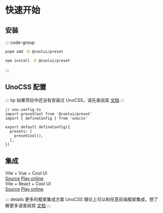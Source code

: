 # 快速开始

## 安装

::: code-group

```bash pnpm
pnpm add -D @coolui/preset
```

```bash npm
npm install -D @coolui/preset
```

:::

## UnoCSS 配置

::: tip
如果项目中还没有安装过 UnoCSS，请先查阅其 [文档](https://unocss.dev/guide/)
:::

```ts{2,7}
// uno.config.ts
import presetCool from '@coolui/preset'
import { defineConfig } from 'unocss'

export default defineConfig({
  presets: [
    presetCool(),
  ],
})
```

## 集成

<div class="grid grid-cols-2 gap-6">
  <div class="border border-solid border-cool-100 px-4 py-3 rounded-2 flex items-center gap-6 dark:border-cool-900">
    <div class="text-4xl">
      <i class="i-logos:vue w-1em h-1em"></i>
    </div>
    <div>
      <div class="font-500 from-purple-500 bg-gradient-to-r bg-clip-text text-transparent to-green-500">
        Vite + Vue + Cool UI
      </div>
      <div class="flex items-center gap-2 flex-wrap mt-1 text-sm">
        <a
          class="flex items-center gap-1"
          href="https://github.com/litingyes/coolui/tree/main/examples/viteVue"
          target="_blank"
        >
          <i class="i-mdi:github w-1em h-1em"></i>
          Source</a
        >
        <a
          class="flex items-center gap-1"
          href="https://stackblitz.com/fork/github/litingyes/coolui/tree/main/examples/viteVue"
          target="_blank"
        >
          <i class="i-mdi:play-room w-1em h-1em"></i>
          Play online</a
        >
      </div>
    </div>
  </div>
  <div class="border border-solid border-cool-100 px-4 py-3 rounded-2 flex items-center gap-6 dark:border-cool-900">
    <div class="text-4xl">
      <i class="i-logos:react w-1em h-1em"></i>
    </div>
    <div>
      <div class="font-500 from-purple-500 to-blue-500 bg-gradient-to-r bg-clip-text text-transparent">
        Vite + React + Cool UI
      </div>
      <div class="flex items-center gap-2 flex-wrap mt-1 text-sm">
        <a
          class="flex items-center gap-1"
          href="https://github.com/litingyes/coolui/tree/main/examples/viteReact"
          target="_blank"
        >
          <i class="i-mdi:github w-1em h-1em"></i>
          Source</a
        >
        <a
          class="flex items-center gap-1"
          href="https://stackblitz.com/fork/github/litingyes/coolui/tree/main/examples/viteReact"
          target="_blank"
        >
          <i class="i-mdi:play-room w-1em h-1em"></i>
          Play online</a
        >
      </div>
    </div>
  </div>
</div>

::: details 更多的框架集成方案
UnoCSS 理论上可以和任意前端框架集成，想了解更多请查阅其 [文档](https://unocss.dev/integrations/)
:::
